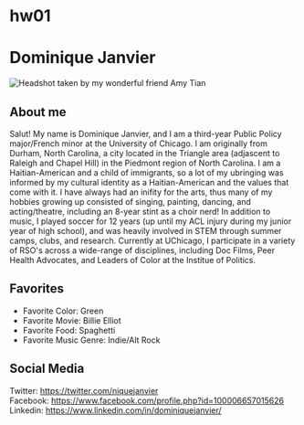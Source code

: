 # hw01

# __Dominique Janvier__

![*Headshot taken by my wonderful friend Amy Tian*](Users/Dominique/Downloads/DominiqueHeadshot.jpg)


## **About me**
Salut! My name is Dominique Janvier, and I am a third-year Public Policy major/French minor at the University of Chicago. I am originally from Durham, North Carolina, a city located in the Triangle area (adjascent to Raleigh and Chapel Hill) in the Piedmont region of North Carolina. I am a Haitian-American and a child of immigrants, so a lot of my ubringing was informed by my cultural identity as a Haitian-American and the values that come with it. I have always had an inifity for the arts, thus many of my hobbies growing up consisted of singing, painting, dancing, and acting/theatre, including an 8-year stint as a choir nerd! In addition to music, I played soccer for 12 years (up until my ACL injury during my junior year of high school), and was heavily involved in STEM through summer camps, clubs, and research. Currently at UChicago, I participate in a variety of RSO's across a wide-range of disciplines, including Doc Films, Peer Health Advocates, and Leaders of Color at the Institue of Politics. 

## **Favorites**
* Favorite Color: Green
* Favorite Movie: Billie Elliot
* Favorite Food: Spaghetti
* Favorite Music Genre: Indie/Alt Rock

## **Social Media**
Twitter: https://twitter.com/niquejanvier  
Facebook: https://www.facebook.com/profile.php?id=100006657015626 
Linkedin: https://www.linkedin.com/in/dominiquejanvier/  


